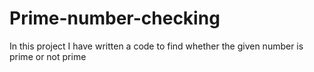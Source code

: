 # Prime-number-checking
In this project I have written a  code to find whether the given number is prime or not prime
